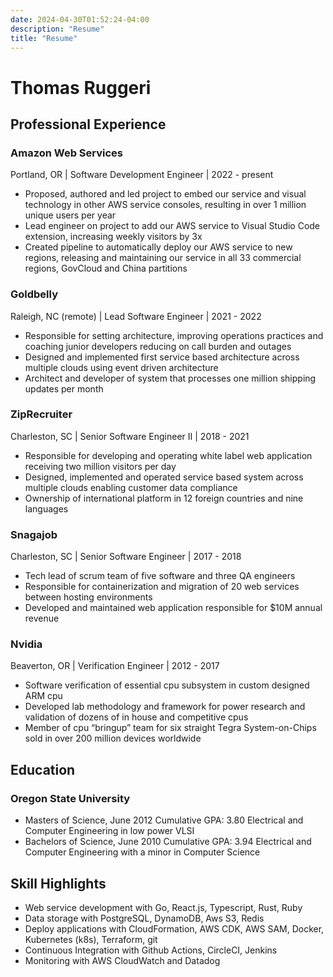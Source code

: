 ```yaml
---
date: 2024-04-30T01:52:24-04:00
description: "Resume"
title: "Resume"
---
```


# Thomas Ruggeri

## Professional Experience

### Amazon Web Services

Portland, OR | Software Development Engineer | 2022 - present

* Proposed, authored and led project to embed our service and visual technology in other AWS service consoles, resulting in over 1 million unique users per year
* Lead engineer on project to add our AWS service to Visual Studio Code extension, increasing weekly visitors by 3x
* Created pipeline to automatically deploy our AWS service to new regions, releasing and maintaining our service in all 33 commercial regions, GovCloud and China partitions

### Goldbelly

Raleigh, NC (remote) | Lead Software Engineer | 2021 - 2022

* Responsible for setting architecture, improving operations practices and coaching junior developers reducing on call burden and outages
* Designed and implemented first service based architecture across multiple clouds using event driven architecture
* Architect and developer of system that processes one million shipping updates per month

### ZipRecruiter

Charleston, SC | Senior Software Engineer II | 2018 - 2021

* Responsible for developing and operating white label web application receiving two million visitors per day
* Designed, implemented and operated service based system across multiple clouds enabling customer data compliance
* Ownership of international platform in 12 foreign countries and nine languages

### Snagajob

Charleston, SC | Senior Software Engineer | 2017 - 2018

* Tech lead of scrum team of five software and three QA engineers
* Responsible for containerization and migration of 20 web services between hosting environments
* Developed and maintained web application responsible for $10M annual revenue

### Nvidia

Beaverton, OR | Verification Engineer | 2012 - 2017

* Software verification of essential cpu subsystem in custom designed ARM cpu
* Developed lab methodology and framework for power research and validation of dozens of in house and competitive cpus
* Member of cpu “bringup” team for six straight Tegra System-on-Chips sold in over 200 million devices worldwide

## Education

### Oregon State University

* Masters of Science, June 2012
Cumulative GPA: 3.80
Electrical and Computer Engineering in low power VLSI
* Bachelors of Science, June 2010
Cumulative GPA: 3.94
Electrical and Computer Engineering with a minor in Computer Science

## Skill Highlights

* Web service development with Go, React.js, Typescript, Rust, Ruby
* Data storage with PostgreSQL, DynamoDB, Aws S3, Redis
* Deploy applications with CloudFormation, AWS CDK, AWS SAM, Docker, Kubernetes (k8s), Terraform, git
* Continuous Integration with Github Actions, CircleCI, Jenkins
* Monitoring with AWS CloudWatch and Datadog
